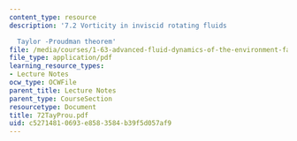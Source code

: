 ```yaml
---
content_type: resource
description: '7.2 Vorticity in inviscid rotating fluids

  Taylor -Proudman theorem'
file: /media/courses/1-63-advanced-fluid-dynamics-of-the-environment-fall-2002/c52714810693e8583584b39f5d057af9_72TayProu.pdf
file_type: application/pdf
learning_resource_types:
- Lecture Notes
ocw_type: OCWFile
parent_title: Lecture Notes
parent_type: CourseSection
resourcetype: Document
title: 72TayProu.pdf
uid: c5271481-0693-e858-3584-b39f5d057af9
---
```

